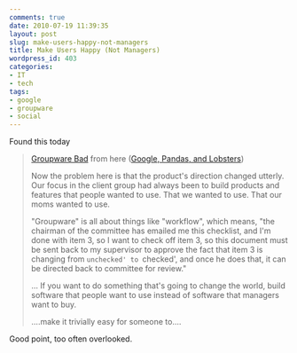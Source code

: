 ```yaml
---
comments: true
date: 2010-07-19 11:39:35
layout: post
slug: make-users-happy-not-managers
title: Make Users Happy (Not Managers)
wordpress_id: 403
categories:
- IT
- tech
tags:
- google
- groupware
- social
---
```


Found this today

> [Groupware Bad](http://www.jwz.org/doc/groupware.html)
> from here ([Google, Pandas, and Lobsters](http://ifindkarma.posterous.com/pandas-and-lobsters-why-google-cannot-build-s))
>
>
> >
> Now the problem here is that the product's direction changed utterly. Our focus in the client group had always been to build products and features that people wanted to use. That we wanted to use. That our moms wanted to use.
>
> "Groupware" is all about things like "workflow", which means, "the chairman of the committee has emailed me this checklist, and I'm done with item 3, so I want to check off item 3, so this document must be sent back to my supervisor to approve the fact that item 3 is changing from `unchecked' to `checked', and once he does that, it can be directed back to committee for review."
>
> ...
> If you want to do something that's going to change the world, build software that people want to use instead of software that managers want to buy.
>
> ....make it trivially easy for someone to....




Good point, too often overlooked.
